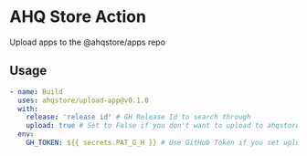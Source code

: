 # AHQ Store Action

Upload apps to the @ahqstore/apps repo

## Usage

```yaml
- name: Build
  uses: ahqstore/upload-app@v0.1.0
  with:
    release: 'release id' # GH Release Id to search through
    upload: true # Set to False if you don't want to upload to ahqstore/apps repo
  env:
    GH_TOKEN: ${{ secrets.PAT_G_H }} # Use GitHub Token if you set upload to false
```
